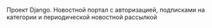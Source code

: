 Проект Django. Новостной портал с авторизацией, подписками на категории и периодической новостной рассылкой
